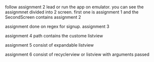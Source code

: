 follow assignment 2 lead or run the app on emulator. 
you can see the assignmnet divided into 2 screen. first one is assignment 1 and the SecondScreen contains assignment 2

assignment done on regex for signup. assignment 3

assignment 4 path contains the custome listview

assignment 5 consist of expandable listview

assignment 6 consist of recyclerview or listview with arguments passed
